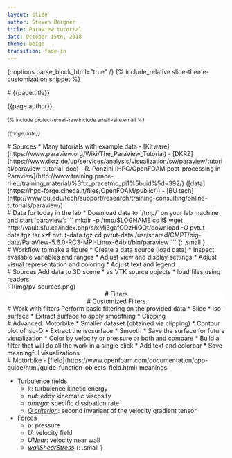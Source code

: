 ```yaml
---
layout: slide
author: Steven Bergner
title: Paraview tutorial
date: October 15th, 2018
theme: beige
transition: fade-in
---
```

{::options parse_block_html="true" /}
{% include_relative slide-theme-customization.snippet %}

<section>
# {{page.title}}

{{page.author}}

<small>{% include protect-email-raw.include email=site.email %}</small>

<small>*{{page.date}}*</small>

</section>

<section>
# Sources
* Many tutorials with example data
  - [Kitware](https://www.paraview.org/Wiki/The_ParaView_Tutorial)
  - [DKRZ](https://www.dkrz.de/up/services/analysis/visualization/sw/paraview/tutorial/paraview-tutorial-doc)
  - R. Ponzini [HPC/OpenFOAM post-processing in Paraview](http://www.training.prace-ri.eu/training_material/%3ftx_pracetmo_pi1%5buid%5d=392/) ([data](https://hpc-forge.cineca.it/files/OpenFOAM/public/))
  - [BU tech](http://www.bu.edu/tech/support/research/training-consulting/online-tutorials/paraview/)
</section>

<section>
# Data for today in the lab
* Download data to `/tmp/<username>` on your lab machine and start `paraview`:
```
mkdir -p /tmp/$LOGNAME
cd !$
wget http://vault.sfu.ca/index.php/s/xMj3gafODzHiQOt/download -O pvtut-data.tgz
tar xzf pvtut-data.tgz
cd pvtut-data
/usr/shared/CMPT/big-data/ParaView-5.6.0-RC3-MPI-Linux-64bit/bin/paraview
```
{: .small }
</section>

<section>
# Workflow to make a figure
* Create a data source (load data)
* Inspect available variables and ranges
* Adjust view and display settings
* Adjust visual representation and coloring
* Adjust text and legend
</section>

<section>
<div class="container">
<div class="col">
# Sources
Add data to 3D scene
* as VTK source objects
* load files using readers
</div>
<div class="col" />
![](img/pv-sources.png)
</div>
</section>


<section data-background="img/pv-filters.png" data-background-size="contain">
<div class="container">
<div class="col" style="background:rgba(255, 255, 255, 0.7);text-align:center;">
# Filters
</div>
<div class="col" />
</div>
</section>

<section data-background="img/pv-customized-filters.png" data-background-size="contain">
<div class="container">
<div class="col" style="background:rgba(255, 255, 255, 0.7);text-align:center;">
# Customized Filters
</div>
<div class="col" />
</div>
</section>

<section>
# Work with filters
Perform basic filtering on the provided data
* Slice
* Iso-surface
* Extract surface to apply smoothing
* Clipping
</section>

<section>
<section>
# Advanced: Motorbike
* Smaller dataset (obtained via clipping)
* Contour plot of iso-Q
* Extract the isosurface
* Smooth
* Save the surface for future visualization
* Color by velocity or pressure or both and compare
* Build a filter that will do all the work in a single click
* Add text and colorbar
* Save meaningful visualizations
</section>

<section id="motorbike-fields">
# Motorbike - [field](https://www.openfoam.com/documentation/cpp-guide/html/guide-function-objects-field.html) meanings

* [Turbulence fields](https://www.openfoam.com/documentation/cpp-guide/html/guide-fos-field-turbulence-fields.html)
  - *k*: turbulence kinetic energy
  - *nut*: eddy kinematic viscosity
  - *omega*: specific dissipation rate
  - [*Q criterion*](https://www.openfoam.com/documentation/cpp-guide/html/guide-fos-field-q.html): second invariant of the velocity gradient tensor
* Forces
  - *p*: pressure
  - *U*: velocity field
  - *UNear*: velocity near wall
  - [*wallShearStress*](https://www.openfoam.com/documentation/cpp-guide/html/classFoam_1_1functionObjects_1_1wallShearStress.html#details)
{: .small }
</section>
</section>

